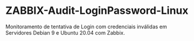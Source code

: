# ZABBIX-Audit-LoginPassword-Linux
Monitoramento de tentativa de Login com credenciais inválidas em Servidores Debian 9 e Ubuntu 20.04 com Zabbix.
